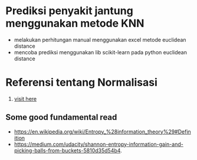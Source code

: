 # Prediksi penyakit jantung menggunakan metode KNN

* melakukan perhitungan manual menggunakan excel metode euclidean distance
* mencoba prediksi menggunakan lib scikit-learn pada python euclidean distance

# Referensi tentang Normalisasi 
1. [visit here](http://sebastianraschka.com/Articles/2014_about_feature_scaling.html#standardization-and-min-max-scaling)


## Some good fundamental read
* https://en.wikipedia.org/wiki/Entropy_%28information_theory%29#Definition
* https://medium.com/udacity/shannon-entropy-information-gain-and-picking-balls-from-buckets-5810d35d54b4. 
